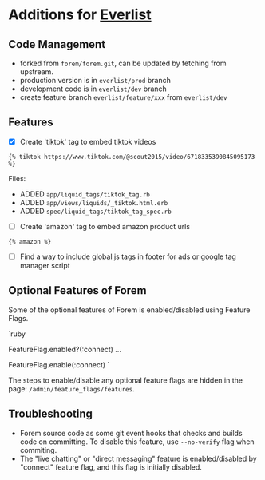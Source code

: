 # Additions for [Everlist](https://everlist.org)

## Code Management

- forked from `forem/forem.git`, can be updated by fetching from upstream.
- production version is in `everlist/prod` branch
- development code is in `everlist/dev` branch
- create feature branch `everlist/feature/xxx` from `everlist/dev`

## Features

- [x]  Create 'tiktok' tag to embed tiktok videos

  ```liquid
  {% tiktok https://www.tiktok.com/@scout2015/video/6718335390845095173 %}
  ```

  Files:
  - ADDED `app/liquid_tags/tiktok_tag.rb`
  - ADDED `app/views/liquids/_tiktok.html.erb`
  - ADDED `spec/liquid_tags/tiktok_tag_spec.rb`

- [ ]  Create 'amazon' tag to embed amazon product urls

  ```liquid
  {% amazon %}
  ```

- [ ]  Find a way to include global js tags in footer for ads or google tag manager script

## Optional Features of Forem

Some of the optional features of Forem is enabled/disabled using Feature Flags.

`ruby

FeatureFlag.enabled?(:connect)
...

FeatureFlag.enable(:connect)
`

 The steps to enable/disable any optional feature flags are hidden in the page: `/admin/feature_flags/features`.

## Troubleshooting

- Forem source code as some git event hooks that checks and builds code on committing.
  To disable this feature, use `--no-verify` flag when commiting.
- The "live chatting" or "direct messaging" feature is enabled/disabled by "connect" feature flag, and this flag is initially disabled.

